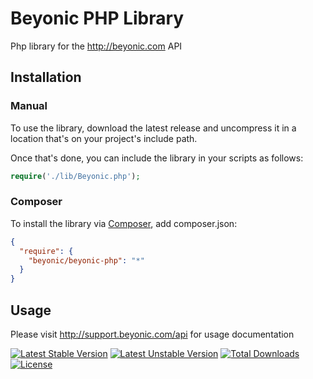 # Beyonic PHP Library

Php library for the http://beyonic.com API

## Installation

### Manual

To use the library, download the latest release and uncompress it in a location that's on your project's include path.

Once that's done, you can include the library in your scripts as follows:

```php
require('./lib/Beyonic.php');
```

### Composer

To install the library via [Composer](https://getcomposer.org/), add composer.json:

```json
{
  "require": {
    "beyonic/beyonic-php": "*"
  }
}
```

## Usage

Please visit http://support.beyonic.com/api for usage documentation

[![Latest Stable Version](https://poser.pugx.org/beyonic/beyonic-php/v/stable.svg)](https://packagist.org/packages/beyonic/beyonic-php) [![Latest Unstable Version](https://poser.pugx.org/beyonic/beyonic-php/v/unstable.svg)](https://packagist.org/packages/beyonic/beyonic-php) [![Total Downloads](https://poser.pugx.org/beyonic/beyonic-php/downloads.svg)](https://packagist.org/packages/beyonic/beyonic-php) [![License](https://poser.pugx.org/beyonic/beyonic-php/license.svg)](https://packagist.org/packages/beyonic/beyonic-php)
